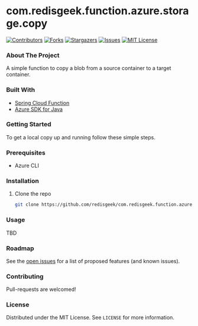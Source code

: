 # com.redisgeek.function.azure.storage.copy

[![Contributors][contributors-shield]][contributors-url]
[![Forks][forks-shield]][forks-url]
[![Stargazers][stars-shield]][stars-url]
[![Issues][issues-shield]][issues-url]
[![MIT License][license-shield]][license-url]

### About The Project

A simple function to copy a blob from a source container to a target container.

### Built With

* [Spring Cloud Function](https://spring.io/projects/spring-cloud-function)
* [Azure SDK for Java](https://github.com/Azure/azure-sdk-for-java)

### Getting Started

To get a local copy up and running follow these simple steps.

### Prerequisites

* Azure CLI

### Installation

1. Clone the repo
   ```sh
   git clone https://github.com/redisgeek/com.redisgeek.function.azure.storage.copy.git --recurse-submodule
   ```

### Usage

TBD

### Roadmap

See the [open issues](https://github.com/redisgeek/com.redisgeek.function.azure.storage.copy/issues) for a list of proposed features (and known issues).

### Contributing

Pull-requests are welcomed!

### License

Distributed under the MIT License. See `LICENSE` for more information.

[contributors-shield]: https://img.shields.io/github/contributors/redisgeek/com.redisgeek.function.azure.storage.copy.svg?style=for-the-badge
[contributors-url]: https://github.com/redisgeek/com.redisgeek.function.azure.storage.copy/graphs/contributors
[forks-shield]: https://img.shields.io/github/forks/redisgeek/com.redisgeek.function.azure.storage.copy.svg?style=for-the-badge
[forks-url]: https://github.com/redisgeek/com.redisgeek.function.azure.storage.copy/network/members
[stars-shield]: https://img.shields.io/github/stars/redisgeek/com.redisgeek.function.azure.storage.copy.svg?style=for-the-badge
[stars-url]: https://github.com/redisgeek/com.redisgeek.function.azure.storage.copy/stargazers
[issues-shield]: https://img.shields.io/github/issues/redisgeek/com.redisgeek.function.azure.storage.copy.svg?style=for-the-badge
[issues-url]: https://github.com/redisgeek/com.redisgeek.function.azure.storage.copy/issues
[license-shield]: https://img.shields.io/github/license/redisgeek/com.redisgeek.function.azure.storage.copy.svg?style=for-the-badge
[license-url]: https://github.com/redisgeek/com.redisgeek.function.azure.storage.copy/blob/master/LICENSE
